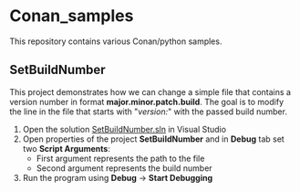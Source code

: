 # Conan_samples
This repository contains various Conan/python samples.

## SetBuildNumber
This project demonstrates how we can change a simple file that contains a
version number in format **major.minor.patch.build**. The goal is to modify the
line in the file that starts with "*version:*" with the passed build number.

1. Open the solution [SetBuildNumber.sln](SetBuildNumber/SetBuildNumber.sln) in Visual Studio
2. Open properties of the project **SetBuildNumber** and in **Debug** tab set
two **Script Arguments**:
    - First argument represents the path to the file
    - Second argument represents the build number
3. Run the program using **Debug** -> **Start Debugging**
